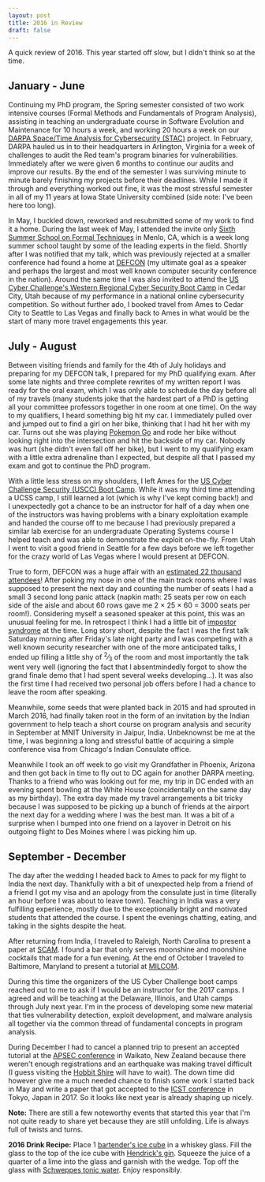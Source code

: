 ```yaml
---
layout: post
title: 2016 in Review
draft: false
---
```


A quick review of 2016. This year started off slow, but I didn't think so at the time. 

## January - June
Continuing my PhD program, the Spring semester consisted of two work intensive courses (Formal Methods and Fundamentals of Program Analysis), assisting in teaching an undergraduate course in Software Evolution and Maintenance for 10 hours a week, and working 20 hours a week on our [DARPA Space/Time Analysis for Cybersecurity (STAC)](http://www.darpa.mil/program/space-time-analysis-for-cybersecurity) project. In February, DARPA hauled us in to their headquarters in Arlington, Virginia for a week of challenges to audit the Red team's program binaries for vulnerabilities. Immediately after we were given 6 months to continue our audits and improve our results. By the end of the semester I was surviving minute to minute barely finishing my projects before their deadlines. While I made it through and everything worked out fine, it was the most stressful semester in all of my 11 years at Iowa State University combined (side note: I've been here too long). 

In May, I buckled down, reworked and resubmitted some of my work to find it a home. During the last week of May, I attended the invite only [Sixth Summer School on Formal Techniques](http://fm.csl.sri.com/SSFT16/) in Menlo, CA, which is a week long summer school taught by some of the leading experts in the field. Shortly after I was notified that my talk, which was previously rejected at a smaller conference had found a home at [DEFCON](https://www.defcon.org/html/defcon-24/dc-24-speakers.html#Holland) (my ultimate goal as a speaker and perhaps the largest and most well known computer security conference in the nation). Around the same time I was also invited to attend the [US Cyber Challenge's Western Regional Cyber Security Boot Camp](http://www.uscyberchallenge.org/) in Cedar City, Utah because of my performance in a national online cybersecurity competition. So without further ado, I booked travel from Ames to Cedar City to Seattle to Las Vegas and finally back to Ames in what would be the start of many more travel engagements this year.

## July - August
Between visiting friends and family for the 4th of July holidays and preparing for my DEFCON talk, I prepared for my PhD qualifying exam. After some late nights and three complete rewrites of my written report I was ready for the oral exam, which I was only able to schedule the day before all of my travels (many students joke that the hardest part of a PhD is getting all your committee professors together in one room at one time). On the way to my qualifiers, I heard something big hit my car. I immediately pulled over and jumped out to find a girl on her bike, thinking that I had hit her with my car. Turns out she was playing [Pokemon Go](http://www.pokemongo.com) and rode her bike without looking right into the intersection and hit the backside of my car. Nobody was hurt (she didn't even fall off her bike), but I went to my qualifying exam with a little extra adrenaline than I expected, but despite all that I passed my exam and got to continue the PhD program.

With a little less stress on my shoulders, I left Ames for the [US Cyber Challenge Security (USCC) Boot Camp](https://www.uscyberchallenge.org/cyber-camps/). While it was my third time attending a UCSS camp, I still learned a lot (which is why I've kept coming back!) and I unexpectedly got a chance to be an instructor for half of a day when one of the instructors was having problems with a binary exploitation example and handed the course off to me because I had previously prepared a similar lab exercise for an undergraduate Operating Systems course I helped teach and was able to demonstrate the exploit on-the-fly. From Utah I went to visit a good friend in Seattle for a few days before we left together for the crazy world of Las Vegas where I would present at DEFCON.

True to form, DEFCON was a huge affair with an [estimated 22 thousand attendees](https://en.wikipedia.org/wiki/DEF_CON#Venues.2C_dates_and_attendance)! After poking my nose in one of the main track rooms where I was supposed to present the next day and counting the number of seats I had a small 3 second long panic attack (napkin math: 25 seats per row on each side of the aisle and about 60 rows gave me 2 &times; 25 &times; 60 &#61; 3000 seats per room!). Considering myself a seasoned speaker at this point, this was an unusual feeling for me. In retrospect I think I had a little bit of [impostor syndrome](https://en.wikipedia.org/wiki/Impostor_syndrome) at the time. Long story short, despite the fact I was the first talk Saturday morning after Friday's late night party and I was competing with a well known security researcher with one of the more anticipated talks, I ended up filling a little shy of <sup>2</sup>&frasl;<sub>3</sub> of the room and most importantly the talk went very well (ignoring the fact that I absentmindedly forgot to show the grand finale demo that I had spent several weeks developing...). It was also the first time I had received two personal job offers before I had a chance to leave the room after speaking.

Meanwhile, some seeds that were planted back in 2015 and had sprouted in March 2016, had finally taken root in the form of an invitation by the Indian government to help teach a short course on program analysis and security in September at MNIT University in Jaipur, India. Unbeknownst be me at the time, I was beginning a long and stressful battle of acquiring a simple conference visa from Chicago's Indian Consulate office.

Meanwhile I took an off week to go visit my Grandfather in Phoenix, Arizona and then got back in time to fly out to DC again for another DARPA meeting. Thanks to a friend who was looking out for me, my trip in DC ended with an evening spent bowling at the White House (coincidentally on the same day as my birthday). The extra day made my travel arrangements a bit tricky because I was supposed to be picking up a bunch of friends at the airport the next day for a wedding where I was the best man. It was a bit of a surprise when I bumped into one friend on a layover in Detroit on his outgoing flight to Des Moines where I was picking him up.

## September - December

The day after the wedding I headed back to Ames to pack for my flight to India the next day. Thankfully with a bit of unexpected help from a friend of a friend I got my visa and an apology from the consulate just in time (literally an hour before I was about to leave town). Teaching in India was a very fulfilling experience, mostly due to the exceptionally bright and motivated students that attended the course. I spent the evenings chatting, eating, and taking in the sights despite the heat.

After returning from India, I traveled to Raleigh, North Carolina to present a paper at [SCAM](http://www.ieee-scam.org/2016/). I found a bar that only serves moonshine and moonshine cocktails that made for a fun evening. At the end of October I traveled to Baltimore, Maryland to present a tutorial at [MILCOM](http://milcom.org/2016). 

During this time the organizers of the US Cyber Challenge boot camps reached out to me to ask if I would be an instructor for the 2017 camps. I agreed and will be teaching at the Delaware, Illinois, and Utah camps through July next year. I'm in the process of developing some new material that ties vulnerability detection, exploit development, and malware analysis all together via the common thread of fundamental concepts in program analysis.

During December I had to cancel a planned trip to present an accepted tutorial at the [APSEC conference](http://www.apsec2016.org/) in Waikato, New Zealand because there weren't enough registrations and an earthquake was making travel difficult (I guess visiting the [Hobbit Shire](http://www.hobbitontours.com/) will have to wait). The down time did however give me a much needed chance to finish some work I started back in May and write a paper that got accepted to the [ICST conference](http://aster.or.jp/conference/icst2017/) in Tokyo, Japan in 2017. So it looks like next year is already shaping up nicely.

**Note:** There are still a few noteworthy events that started this year that I'm not quite ready to share yet because they are still unfolding. Life is always full of twists and turns.

**2016 Drink Recipe:** Place 1 [bartender's ice cube](http://amzn.to/2j1XDha) in a whiskey glass. Fill the glass to the top of the ice cube with [Hendrick's gin](https://us.hendricksgin.com/). Squeeze the juice of a quarter of a lime into the glass and garnish with the wedge. Top off the glass with [Schweppes tonic water](http://www.schweppesus.com/#/products/tonic-water). Enjoy responsibly.